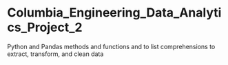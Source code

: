 # Columbia_Engineering_Data_Analytics_Project_2
Python and Pandas methods and functions and to list comprehensions to extract, transform, and clean data
